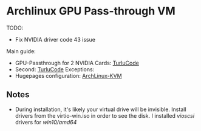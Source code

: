 # Archlinux GPU Pass-through VM

TODO:

  - Fix NVIDIA driver code 43 issue

Main guide: 
  - GPU-Passthrough for 2 NVIDIA Cards: [TurluCode](http://turlucode.com/qemu-kvm-on-arch-linux-guide/)
  - Second: [TurluCode](http://turlucode.com/qemu-kvm-installing-windows-10-client/)
Exceptions:
  - Hugepages configuration: [ArchLinux-KVM](https://wiki.archlinux.org/index.php/KVM)


## Notes


  - During installation, it's likely your virtual drive will be invisible. Install drivers from the virtio-win.iso in order to see the disk. I installed *vioscsi* drivers for *win10/amd64*
